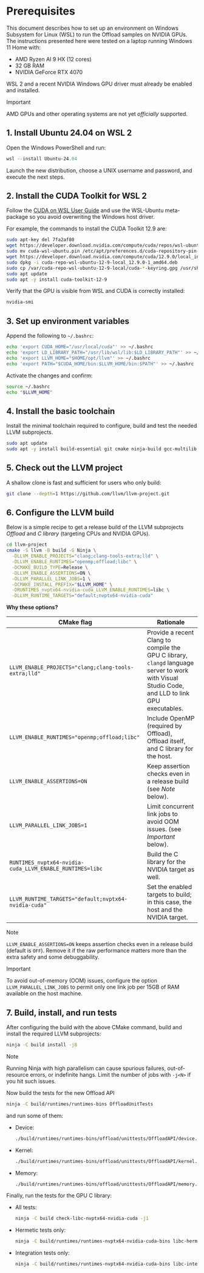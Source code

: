 # Prerequisites

This document describes how to set up an environment on Windows Subsystem for Linux (WSL) to run the Offload samples on NVIDIA GPUs. The instructions presented here were tested on a laptop running Windows 11 Home with:

* AMD Ryzen AI 9 HX (12 cores)
* 32 GB RAM
* NVIDIA GeForce RTX 4070

WSL 2 and a recent NVIDIA Windows GPU driver must already be enabled and installed.

> [!IMPORTANT]
> AMD GPUs and other operating systems are not yet _officially_ supported.

## 1. Install Ubuntu 24.04 on WSL 2

Open the Windows PowerShell and run:

```powershell
wsl --install Ubuntu-24.04
```

Launch the new distribution, choose a UNIX username and password, and execute the next steps.

## 2. Install the CUDA Toolkit for WSL 2

Follow the [CUDA on WSL User Guide](https://docs.nvidia.com/cuda/wsl-user-guide/index.html#cuda-support-for-wsl-2) and use the WSL-Ubuntu meta-package so you avoid overwriting the Windows host driver.

For example, the commands to install the CUDA Toolkit 12.9 are:

```bash
sudo apt-key del 7fa2af80
wget https://developer.download.nvidia.com/compute/cuda/repos/wsl-ubuntu/x86_64/cuda-wsl-ubuntu.pin
sudo mv cuda-wsl-ubuntu.pin /etc/apt/preferences.d/cuda-repository-pin-600
wget https://developer.download.nvidia.com/compute/cuda/12.9.0/local_installers/cuda-repo-wsl-ubuntu-12-9-local_12.9.0-1_amd64.deb
sudo dpkg -i cuda-repo-wsl-ubuntu-12-9-local_12.9.0-1_amd64.deb
sudo cp /var/cuda-repo-wsl-ubuntu-12-9-local/cuda-*-keyring.gpg /usr/share/keyrings/
sudo apt update
sudo apt -y install cuda-toolkit-12-9
```

Verify that the GPU is visible from WSL and CUDA is correctly installed:

```bash
nvidia-smi
```

## 3. Set up environment variables

Append the following to `~/.bashrc`:

```bash
echo 'export CUDA_HOME="/usr/local/cuda"' >> ~/.bashrc
echo 'export LD_LIBRARY_PATH="/usr/lib/wsl/lib:$LD_LIBRARY_PATH"' >> ~/.bashrc
echo 'export LLVM_HOME="$HOME/opt/llvm"' >> ~/.bashrc
echo 'export PATH="$CUDA_HOME/bin:$LLVM_HOME/bin:$PATH"' >> ~/.bashrc
```

Activate the changes and confirm:

```bash
source ~/.bashrc
echo "$LLVM_HOME"
```

## 4. Install the basic toolchain

Install the minimal toolchain required to configure, build and test the needed LLVM subprojects.

```bash
sudo apt update
sudo apt -y install build-essential git cmake ninja-build gcc-multilib python3 python3-pip
```

## 5. Check out the LLVM project

A shallow clone is fast and sufficient for users who only build:

```bash
git clone --depth=1 https://github.com/llvm/llvm-project.git
```

## 6. Configure the LLVM build

Below is a simple recipe to get a release build of the LLVM subprojects _Offload_ and _C library_ (targeting CPUs and NVIDIA GPUs).

```bash
cd llvm-project
cmake -S llvm -B build -G Ninja \
  -DLLVM_ENABLE_PROJECTS="clang;clang-tools-extra;lld" \
  -DLLVM_ENABLE_RUNTIMES="openmp;offload;libc" \
  -DCMAKE_BUILD_TYPE=Release \
  -DLLVM_ENABLE_ASSERTIONS=ON \
  -DLLVM_PARALLEL_LINK_JOBS=1 \
  -DCMAKE_INSTALL_PREFIX="$LLVM_HOME" \
  -DRUNTIMES_nvptx64-nvidia-cuda_LLVM_ENABLE_RUNTIMES=libc \
  -DLLVM_RUNTIME_TARGETS="default;nvptx64-nvidia-cuda"
```

**Why these options?**

| CMake flag | Rationale |
| ---------- | --------- |
| `LLVM_ENABLE_PROJECTS="clang;clang-tools-extra;lld"` | Provide a recent Clang to compile the GPU C library, `clangd` language server to work with Visual Studio Code, and LLD to link GPU executables. |
| `LLVM_ENABLE_RUNTIMES="openmp;offload;libc"` | Include OpenMP (required by Offload), Offload itself, and C library for the host. |
| `LLVM_ENABLE_ASSERTIONS=ON` | Keep assertion checks even in a release build (see _Note_ below). |
| `LLVM_PARALLEL_LINK_JOBS=1` | Limit concurrent link jobs to avoid OOM issues. (see _Important_ below). |
| `RUNTIMES_nvptx64-nvidia-cuda_LLVM_ENABLE_RUNTIMES=libc` | Build the C library for the NVIDIA target as well. |
| `LLVM_RUNTIME_TARGETS="default;nvptx64-nvidia-cuda"` | Set the enabled targets to build; in this case, the host and the NVIDIA target. |

> [!NOTE]
> `LLVM_ENABLE_ASSERTIONS=ON` keeps assertion checks even in a release build (default is `OFF`). Remove it if the raw performance matters more than the extra safety and some debuggability.

> [!IMPORTANT]
> To avoid out-of-memory (OOM) issues, configure the option `LLVM_PARALLEL_LINK_JOBS` to permit only one link job per 15GB of RAM available on the host machine.

## 7. Build, install, and run tests

After configuring the build with the above CMake command, build and install the required LLVM subprojects:

```bash
ninja -C build install -j8
```

> [!NOTE]
> Running Ninja with high parallelism can cause spurious failures, out-of-resource errors, or indefinite hangs. Limit the number of jobs with `-j<N>` if you hit such issues.

Now build the tests for the new Offload API

```bash
ninja -C build/runtimes/runtimes-bins OffloadUnitTests
```

and run some of them:

* Device:

    ```bash
    ./build/runtimes/runtimes-bins/offload/unittests/OffloadAPI/device.unittests
    ```

* Kernel:

    ```bash
    ./build/runtimes/runtimes-bins/offload/unittests/OffloadAPI/kernel.unittests
    ```

* Memory:

    ```bash
    ./build/runtimes/runtimes-bins/offload/unittests/OffloadAPI/memory.unittests
    ```

Finally, run the tests for the GPU C library:

* All tests:

    ```bash
    ninja -C build check-libc-nvptx64-nvidia-cuda -j1
    ```

* Hermetic tests only:

    ```bash
    ninja -C build/runtimes/runtimes-nvptx64-nvidia-cuda-bins libc-hermetic-tests -j1
    ```

* Integration tests only:

    ```bash
    ninja -C build/runtimes/runtimes-nvptx64-nvidia-cuda-bins libc-integration-tests -j1
    ```
